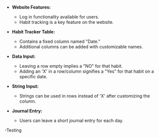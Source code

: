 - **Website Features:**
  - Log in functionality available for users.
  - Habit tracking is a key feature on the website.

- **Habit Tracker Table:**
  - Contains a fixed column named "Date."
  - Additional columns can be added with customizable names.

- **Data Input:**
  - Leaving a row empty implies a "NO" for that habit.
  - Adding an 'X' in a row/column signifies a "Yes" for that habit on a specific date.

- **String Input:**
  - Strings can be used in rows instead of 'X' after customizing the column.

- **Journal Entry:**
  - Users can leave a short journal entry for each day.


-Testing